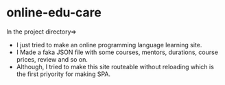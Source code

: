 # online-edu-care

In the project directory=>

- I just tried to make an online programming language learning site.
- I Made a faka JSON file with some courses, mentors, durations, course prices, review and so on.
- Although, I tried to make this site routeable without reloading which is the first priyority for making SPA.
